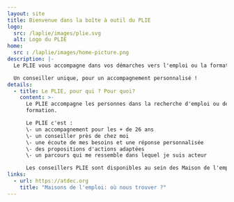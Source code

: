 ```yaml
---
layout: site
title: Bienvenue dans la boîte à outil du PLIE
logo:
  src: /laplie/images/plie.svg
  alt: Logo du PLIE
home:
  src : /laplie/images/home-picture.png
description: |-
  Le PLIE vous accompagne dans vos démarches vers l'emploi ou la formation.

  Un conseiller unique, pour un accompagnement personnalisé !
details:
  - title: Le PLIE, pour qui ? Pour quoi?
    content: >-
      Le PLIE accompagne les personnes dans la recherche d'emploi ou de
      formation.

      Le PLIE c'est :
      \- un accompagnement pour les + de 26 ans
      \- un conseiller près de chez moi
      \- une écoute de mes besoins et une réponse personnalisée
      \- des propositions d'actions adaptées
      \- un parcours qui me ressemble dans lequel je suis acteur

      Les conseillers PLIE sont disponibles au sein des Maison de l'emploi de la Métropole Nantaise.
links:
  - url: https://atdec.org
    title: "Maisons de l'emploi: où nous trouver ?"
---
```

